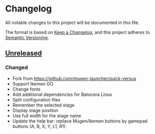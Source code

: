 # Changelog

All notable changes to this project will be documented in this file.

The format is based on [Keep a Changelog](https://keepachangelog.com/en/1.0.0/),
and this project adheres to [Semantic Versioning](https://semver.org/spec/v2.0.0.html).

## [Unreleased]

### Changed

- Fork from https://github.com/mugen-launcher/quick-versus
- Support Ikemen GO
- Change fonts
- Add additional dependencies for Batocera Linux
- Split configuration files
- Remember the selected stage
- Display stage position
- Use full width for the stage name
- Update the help bar: replace Mugen/Ikemen buttons by gamepad buttons (A, B, X, Y, L1, R1)

[Unreleased]: https://github.com/ikemen-launcher/quick-versus/compare/04613475d356f64b9a17af8401c3be11209536c7...HEAD
